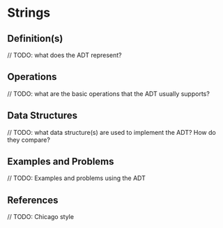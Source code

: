 # Strings

## Definition(s)

// TODO: what does the ADT represent?

## Operations

// TODO: what are the basic operations that the ADT usually supports?

## Data Structures

// TODO: what data structure(s) are used to implement the ADT? How do they compare?

## Examples and Problems

// TODO: Examples and problems using the ADT

## References

// TODO: Chicago style